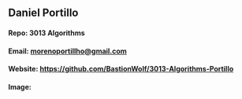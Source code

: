 ## Daniel Portillo
#### Repo: 3013 Algorithms
#### Email: morenoportillho@gmail.com
#### Website: https://github.com/BastionWolf/3013-Algorithms-Portillo
#### Image:
